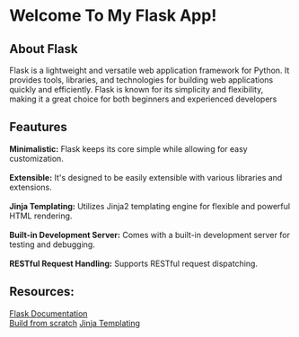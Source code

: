 
<!DOCTYPE html>
<html lang="en">

<head>
  <meta charset="UTF-8" />
  <meta name="viewport" content="width=device-width, initial-scale=1.0" />
  <link rel="stylesheet" href="style.css" />

</head>

<body>
  <h1>
    Welcome To My Flask App!
  </h1>
  <h2>About Flask</h2>
  <p>
    Flask is a lightweight and versatile web application framework for Python. It provides tools, libraries, and technologies for building web applications quickly and efficiently. Flask is known for its simplicity and flexibility, making it a great choice for both beginners and experienced developers
  </p>
  
  <h2>Feautures</h2>
  <p><b>Minimalistic:</b> Flask keeps its core simple while allowing for easy customization.<br><br>
<b>Extensible:</b> It's designed to be easily extensible with various libraries and extensions.<br><br>
<b>Jinja Templating:</b> Utilizes Jinja2 templating engine for flexible and powerful HTML rendering.<br><br>
<b>Built-in Development Server:</b> Comes with a built-in development server for testing and debugging.<br><br>
<b>RESTful Request Handling:</b> Supports RESTful request dispatching.</p>  

  <h2>Resources:</h2>
    <a href="https://flask.palletsprojects.com/en/3.0.x/">Flask Documentation</a><br>
    <a href="https://realpython.com/flask-project/">Build from scratch</a>
    <a href="https://jinja.palletsprojects.com/en/3.1.x/">Jinja Templating</a>
    
</body>

</html>
